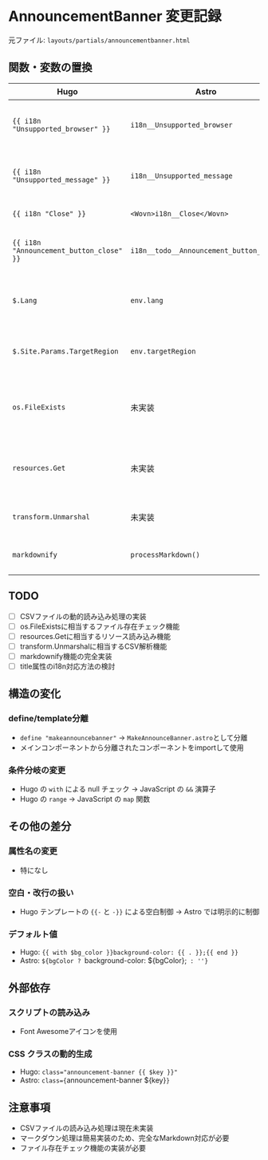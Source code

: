 # AnnouncementBanner 変更記録

元ファイル: `layouts/partials/announcementbanner.html`

## 関数・変数の置換

| Hugo | Astro | 備考 |
| ---- | ----- | ---- |
| `{{ i18n "Unsupported_browser" }}` | `i18n__Unsupported_browser` | 静的文字列として処理 |
| `{{ i18n "Unsupported_message" }}` | `i18n__Unsupported_message` | 静的文字列として処理 |
| `{{ i18n "Close" }}` | `<Wovn>i18n__Close</Wovn>` | WOVN対応 |
| `{{ i18n "Announcement_button_close" }}` | `i18n__todo__Announcement_button_close` | title属性内のためTODO |
| `$.Lang` | `env.lang` | envプロパティに集約 |
| `$.Site.Params.TargetRegion` | `env.targetRegion` | envプロパティに集約 |
| `os.FileExists` | 未実装 | TODO: ファイル存在チェック |
| `resources.Get` | 未実装 | TODO: CSVリソース読み込み |
| `transform.Unmarshal` | 未実装 | TODO: CSV解析 |
| `markdownify` | `processMarkdown()` | 簡易実装、要改善 |

## TODO

- [ ] CSVファイルの動的読み込み処理の実装
- [ ] os.FileExistsに相当するファイル存在チェック機能
- [ ] resources.Getに相当するリソース読み込み機能  
- [ ] transform.Unmarshalに相当するCSV解析機能
- [ ] markdownify機能の完全実装
- [ ] title属性のi18n対応方法の検討

## 構造の変化

### define/template分離

- `define "makeannouncebanner"` → `MakeAnnounceBanner.astro`として分離
- メインコンポーネントから分離されたコンポーネントをimportして使用

### 条件分岐の変更

- Hugo の `with` による null チェック → JavaScript の `&&` 演算子
- Hugo の `range` → JavaScript の `map` 関数

## その他の差分

### 属性名の変更

- 特になし

### 空白・改行の扱い

- Hugo テンプレートの `{{-` と `-}}` による空白制御 → Astro では明示的に制御

### デフォルト値

- Hugo: `{{ with $bg_color }}background-color: {{ . }};{{ end }}`
- Astro: `${bgColor ? `background-color: ${bgColor};` : ''}`

## 外部依存

### スクリプトの読み込み

- Font Awesomeアイコンを使用

### CSS クラスの動的生成

- Hugo: `class="announcement-banner {{ $key }}"`
- Astro: `class={`announcement-banner ${key}`}`

## 注意事項

- CSVファイルの読み込み処理は現在未実装
- マークダウン処理は簡易実装のため、完全なMarkdown対応が必要
- ファイル存在チェック機能の実装が必要